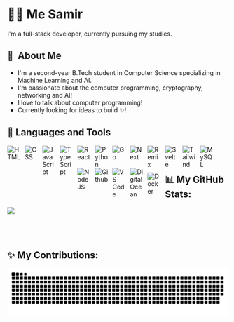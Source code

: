 

# 🏄‍♂️ Me Samir
I'm a full-stack developer, currently pursuing my studies.

## :space_invader: &nbsp;About Me
- I'm a second-year B.Tech student in Computer Science specializing in Machine Learning and AI.
- I'm passionate about the computer programming, cryptography, networking and AI!
- I love to talk about computer programming!
- Currently looking for ideas to build ✨!

## 🧰 Languages and Tools

<img align="left" alt="HTML" width="30px" style="padding-right:10px;" src="https://cdn.jsdelivr.net/gh/devicons/devicon/icons/html5/html5-plain.svg" />
<img align="left" alt="CSS" width="30px" style="padding-right:10px;" src="https://cdn.jsdelivr.net/gh/devicons/devicon/icons/css3/css3-plain.svg" />
<img align="left" alt="JavaScript" width="30px" style="padding-right:10px;" src="https://cdn.jsdelivr.net/gh/devicons/devicon/icons/javascript/javascript-plain.svg" />
<img align="left" alt="TypeScript" width="30px" style="padding-right:10px;" src="https://cdn.jsdelivr.net/gh/devicons/devicon/icons/typescript/typescript-original.svg" />
<img align="left" alt="React" width="30px" style="padding-right:10px;" src="https://cdn.jsdelivr.net/gh/devicons/devicon/icons/react/react-original.svg" />
<img align="left" alt="Python" width="30px" style="padding-right:10px;" src="https://cdn.simpleicons.org/python/3776AB" />
<img align="left" alt="Go" width="30px" style="padding-right:10px;" src="https://cdn.jsdelivr.net/gh/devicons/devicon/icons/go/go-original-wordmark.svg" />
<img align="left" alt="Next" width="30px" style="padding-right:10px;" src="https://cdn.simpleicons.org/next.js/fff" />
<img align="left" alt="Remix" width="30px" style="padding-right:10px;" src="https://cdn.simpleicons.org/remix/fff" />
<img align="left" alt="Svelte" width="30px" style="padding-right:10px;" src="https://cdn.jsdelivr.net/gh/devicons/devicon/icons/svelte/svelte-original.svg" />
<img align="left" alt="Tailwind" width="30px" style="padding-right:10px;" src="https://cdn.simpleicons.org/tailwindcss/06B6D4" />      
<img align="left" alt="MySQL" width="30px" style="padding-right:10px;" src="https://cdn.jsdelivr.net/gh/devicons/devicon/icons/mysql/mysql-original.svg" />      
<img align="left" alt="NodeJS" width="30px" style="padding-right:10px;" src="https://cdn.jsdelivr.net/gh/devicons/devicon/icons/nodejs/nodejs-original.svg" />
<img align="left" alt="Github" width="30px" style="padding-right:10px;" src="https://cdn.simpleicons.org/github/fff" />
<img align="left" alt="VS Code" width="30px" style="padding-right:10px;" src="https://cdn.jsdelivr.net/gh/devicons/devicon@latest/icons/vscode/vscode-original.svg" />
<img align="left" alt="Digital Ocean" width="30px" style="padding-right:10px;" src="https://cdn.simpleicons.org/digitalocean" />
<img align="left" alt="Docker" width="30px" style="padding-right:10px;padding-top: 10px;" src="https://cdn.simpleicons.org/docker" />

<br>
<br>

## 📊 My GitHub Stats:
![](https://github-readme-stats.vercel.app/api?username=ksamirdev&show_icons=true&hide_border=false&title_color=ff652f&icon_color=FFE400&bg_color=09131B&text_color=ffffff&border_color=0c1a25)

<br/>
<br>


## ✨ My Contributions:
<picture>
  <source media="(prefers-color-scheme: dark)" srcset="https://raw.githubusercontent.com/ksamirdev/ksamirdev/snake/snake-dark.svg">
  <source media="(prefers-color-scheme: light)" srcset="https://raw.githubusercontent.com/ksamirdev/ksamirdev/snake/snake.svg">
  <img alt="github contribution grid snake animation" src="https://raw.githubusercontent.com/ksamirdev/ksamirdev/snake/snake.svg">
</picture>
